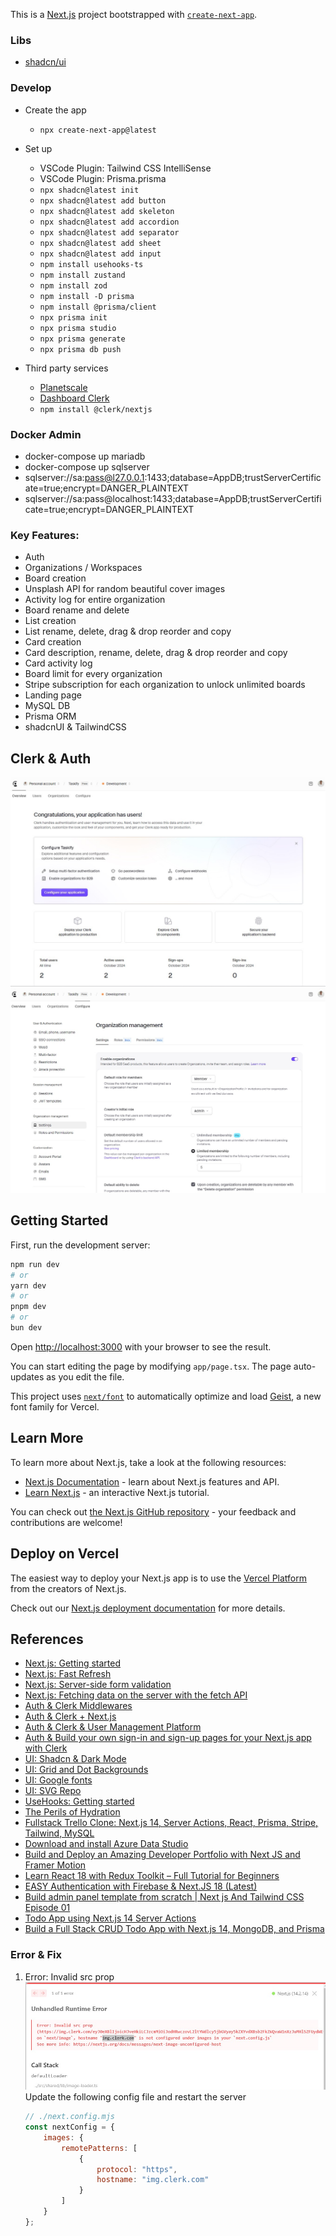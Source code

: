 This is a [Next.js](https://nextjs.org) project bootstrapped with [`create-next-app`](https://nextjs.org/docs/app/api-reference/cli/create-next-app).

### Libs 
- [shadcn/ui](https://ui.shadcn.com/docs/cli)

### Develop 
- Create the app
    - `npx create-next-app@latest`

- Set up
    - VSCode Plugin: Tailwind CSS IntelliSense
    - VSCode Plugin: Prisma.prisma
    - `npx shadcn@latest init`
    - `npx shadcn@latest add button`
    - `npx shadcn@latest add skeleton`
    - `npx shadcn@latest add accordion`
    - `npx shadcn@latest add separator`
    - `npx shadcn@latest add sheet`
    - `npx shadcn@latest add input`
    - `npm install usehooks-ts`
    - `npm install zustand`
    - `npm install zod`
    - `npm install -D prisma`
    - `npm install @prisma/client`
    - `npx prisma init`
    - `npx prisma studio`
    - `npx prisma generate`
    - `npx prisma db push`

- Third party services
    - [Planetscale](https://planetscale.com/)
    - [Dashboard Clerk](https://dashboard.clerk.com/)
    - `npm install @clerk/nextjs`

### Docker Admin
- docker-compose up mariadb 
- docker-compose up sqlserver 
- sqlserver://sa:pass@l27.0.0.1:1433;database=AppDB;trustServerCertificate=true;encrypt=DANGER_PLAINTEXT
- sqlserver://sa:pass@localhost:1433;database=AppDB;trustServerCertificate=true;encrypt=DANGER_PLAINTEXT

### Key Features:
- Auth 
- Organizations / Workspaces
- Board creation
- Unsplash API for random beautiful cover images
- Activity log for entire organization
- Board rename and delete
- List creation
- List rename, delete, drag & drop reorder and copy
- Card creation
- Card description, rename, delete, drag & drop reorder and copy
- Card activity log
- Board limit for every organization
- Stripe subscription for each organization to unlock unlimited boards
- Landing page
- MySQL DB
- Prisma ORM
- shadcnUI & TailwindCSS

## Clerk & Auth
[![clerk.dashboard.overview](./rsc/clerk.dashboard.overview.jpg)](https://dashboard.clerk.com/)
[![clerk.dashboard.org](./rsc/clerk.dashboard.org.jpg)](https://clerk.com/docs/references/nextjs/custom-signup-signin-pages)


## Getting Started

First, run the development server:

```bash
npm run dev
# or
yarn dev
# or
pnpm dev
# or
bun dev
```
Open [http://localhost:3000](http://localhost:3000) with your browser to see the result.

You can start editing the page by modifying `app/page.tsx`. The page auto-updates as you edit the file.

This project uses [`next/font`](https://nextjs.org/docs/app/building-your-application/optimizing/fonts) to automatically optimize and load [Geist](https://vercel.com/font), a new font family for Vercel.

## Learn More

To learn more about Next.js, take a look at the following resources:

- [Next.js Documentation](https://nextjs.org/docs) - learn about Next.js features and API.
- [Learn Next.js](https://nextjs.org/learn) - an interactive Next.js tutorial.

You can check out [the Next.js GitHub repository](https://github.com/vercel/next.js) - your feedback and contributions are welcome!

## Deploy on Vercel

The easiest way to deploy your Next.js app is to use the [Vercel Platform](https://vercel.com/new?utm_medium=default-template&filter=next.js&utm_source=create-next-app&utm_campaign=create-next-app-readme) from the creators of Next.js.

Check out our [Next.js deployment documentation](https://nextjs.org/docs/app/building-your-application/deploying) for more details.

## References
- [Next.js: Getting started](https://nextjs.org/docs/getting-started/installation)
- [Next.js: Fast Refresh](https://nextjs.org/docs/architecture/fast-refresh)
- [Next.js: Server-side form validation](https://nextjs.org/docs/app/building-your-application/data-fetching/server-actions-and-mutations#server-side-form-validation)
- [Next.js: Fetching data on the server with the fetch API](https://nextjs.org/docs/app/building-your-application/data-fetching/fetching#fetching-data-on-the-server-with-the-fetch-api)
- [Auth & Clerk Middlewares](https://clerk.com/docs/references/nextjs/clerk-middleware)
- [Auth & Clerk + Next.js](https://clerk.com/docs/quickstarts/nextjs)
- [Auth & Clerk & User Management Platform](https://clerk.com/)
- [Auth & Build your own sign-in and sign-up pages for your Next.js app with Clerk](https://clerk.com/docs/references/nextjs/custom-signup-signin-pages)
- [UI: Shadcn & Dark Mode](https://ui.shadcn.com/docs/dark-mode/next)
- [UI: Grid and Dot Backgrounds](https://ui.aceternity.com/components/grid-and-dot-backgrounds)
- [UI: Google fonts](https://fonts.google.com/)
- [UI: SVG Repo](https://www.svgrepo.com/collections/multicolor/13)
- [UseHooks: Getting started](https://usehooks-ts.com/introduction)
- [The Perils of Hydration](https://www.joshwcomeau.com/react/the-perils-of-rehydration/)
- [Fullstack Trello Clone: Next.js 14, Server Actions, React, Prisma, Stripe, Tailwind, MySQL](https://www.youtube.com/watch?v=pRybm9lXW2c)
- [Download and install Azure Data Studio](https://learn.microsoft.com/en-us/azure-data-studio/download-azure-data-studio?tabs=win-install%2Cwin-user-install%2Credhat-install%2Cwindows-uninstall%2Credhat-uninstall)
- [Build and Deploy an Amazing Developer Portfolio with Next JS and Framer Motion](https://www.youtube.com/watch?v=FTH6Dn3AyIQ)
- [Learn React 18 with Redux Toolkit – Full Tutorial for Beginners](https://www.youtube.com/watch?v=2-crBg6wpp0)
- [EASY Authentication with Firebase & Next.JS 18 (Latest)](https://www.youtube.com/watch?v=qb2Ug9Yoatg)
- [Build admin panel template from scratch | Next js And Tailwind CSS Episode 01](https://www.youtube.com/watch?v=8asf9zF-jbg&list=PLUX0GmrifrwenUM6pdfQdzKk1OZnc2_GG)
- [Todo App using Next.js 14 Server Actions](https://www.youtube.com/watch?v=_RshYUBc8oA)
- [Build a Full Stack CRUD Todo App with Next.js 14, MongoDB, and Prisma](https://www.youtube.com/watch?v=9OoKXOq7ENo)


### Error & Fix

1. Error: Invalid src prop  
    ![error.image](./rsc/next.error.image.jpg)
    Update the following config file and restart the server
    ```js
    // ./next.config.mjs
    const nextConfig = {
        images: {
            remotePatterns: [
                {
                    protocol: "https",
                    hostname: "img.clerk.com"
                }
            ]
        }
    };
    ```

